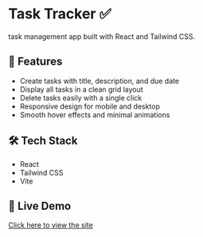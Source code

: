 # Task Tracker ✅

task management app built with React and Tailwind CSS.

## 🚀 Features
- Create tasks with title, description, and due date
- Display all tasks in a clean grid layout
- Delete tasks easily with a single click
- Responsive design for mobile and desktop
- Smooth hover effects and minimal animations

## 🛠 Tech Stack
- React
- Tailwind CSS
- Vite

## 🔗 Live Demo
[Click here to view the site](https://tasktracker-proj.netlify.app/)
